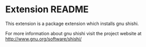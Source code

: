 # Extension README

This extension is a package extension which installs gnu shishi.

For more information about gnu shishi visit the project website at
http://www.gnu.org/software/shishi/


